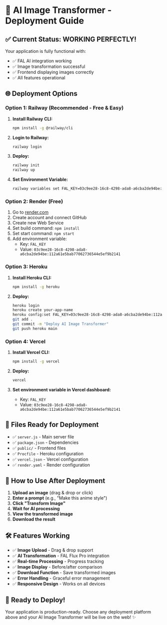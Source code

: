 # 🚀 AI Image Transformer - Deployment Guide

## ✅ **Current Status: WORKING PERFECTLY!**

Your application is fully functional with:
- ✅ FAL AI integration working
- ✅ Image transformation successful
- ✅ Frontend displaying images correctly
- ✅ All features operational

## 🌐 **Deployment Options**

### **Option 1: Railway (Recommended - Free & Easy)**

1. **Install Railway CLI:**
   ```bash
   npm install -g @railway/cli
   ```

2. **Login to Railway:**
   ```bash
   railway login
   ```

3. **Deploy:**
   ```bash
   railway init
   railway up
   ```

4. **Set Environment Variable:**
   ```bash
   railway variables set FAL_KEY=03c9ee28-16c8-4298-ada8-a6cba2de94be:112a61e5bab77062736544e5ef9b2141
   ```

### **Option 2: Render (Free)**

1. Go to [render.com](https://render.com)
2. Create account and connect GitHub
3. Create new Web Service
4. Set build command: `npm install`
5. Set start command: `npm start`
6. Add environment variable:
   - Key: `FAL_KEY`
   - Value: `03c9ee28-16c8-4298-ada8-a6cba2de94be:112a61e5bab77062736544e5ef9b2141`

### **Option 3: Heroku**

1. **Install Heroku CLI:**
   ```bash
   npm install -g heroku
   ```

2. **Deploy:**
   ```bash
   heroku login
   heroku create your-app-name
   heroku config:set FAL_KEY=03c9ee28-16c8-4298-ada8-a6cba2de94be:112a61e5bab77062736544e5ef9b2141
   git add .
   git commit -m "Deploy AI Image Transformer"
   git push heroku main
   ```

### **Option 4: Vercel**

1. **Install Vercel CLI:**
   ```bash
   npm install -g vercel
   ```

2. **Deploy:**
   ```bash
   vercel
   ```

3. **Set environment variable in Vercel dashboard:**
   - Key: `FAL_KEY`
   - Value: `03c9ee28-16c8-4298-ada8-a6cba2de94be:112a61e5bab77062736544e5ef9b2141`

## 🔧 **Files Ready for Deployment**

- ✅ `server.js` - Main server file
- ✅ `package.json` - Dependencies
- ✅ `public/` - Frontend files
- ✅ `Procfile` - Heroku configuration
- ✅ `vercel.json` - Vercel configuration
- ✅ `render.yaml` - Render configuration

## 🎯 **How to Use After Deployment**

1. **Upload an image** (drag & drop or click)
2. **Enter a prompt** (e.g., "Make this anime style")
3. **Click "Transform Image"**
4. **Wait for AI processing**
5. **View the transformed image**
6. **Download the result**

## 🛠 **Features Working**

- ✅ **Image Upload** - Drag & drop support
- ✅ **AI Transformation** - FAL Flux Pro integration
- ✅ **Real-time Processing** - Progress tracking
- ✅ **Image Display** - Before/after comparison
- ✅ **Download Function** - Save transformed images
- ✅ **Error Handling** - Graceful error management
- ✅ **Responsive Design** - Works on all devices

## 🚀 **Ready to Deploy!**

Your application is production-ready. Choose any deployment platform above and your AI Image Transformer will be live on the web! ✨ 